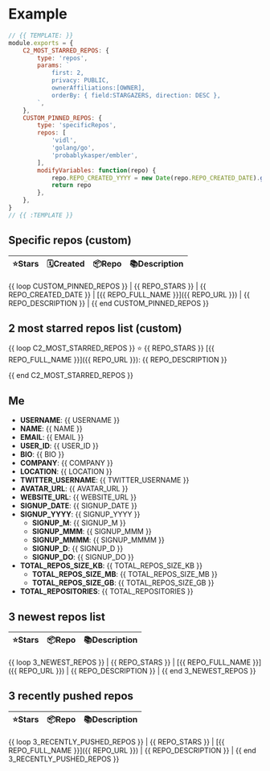 # Example

```js
// {{ TEMPLATE: }}
module.exports = {
    C2_MOST_STARRED_REPOS: {
        type: 'repos',
        params: `
            first: 2,
            privacy: PUBLIC,
            ownerAffiliations:[OWNER],
            orderBy: { field:STARGAZERS, direction: DESC },
        `,
    },
    CUSTOM_PINNED_REPOS: {
        type: 'specificRepos',
        repos: [
            'vidl',
            'golang/go',
            'probablykasper/embler',
        ],
        modifyVariables: function(repo) {
            repo.REPO_CREATED_YYYY = new Date(repo.REPO_CREATED_DATE).getFullYear()
            return repo
        },
    },
}
// {{ :TEMPLATE }}
```

## Specific repos (custom)

| ⭐️Stars   | 🗓Created | 📦Repo    | 📚Description |
| --------- | -------- | ----------- | -------------- |
{{ loop CUSTOM_PINNED_REPOS }}
| {{ REPO_STARS }} | {{ REPO_CREATED_DATE }} | [{{ REPO_FULL_NAME }}]({{ REPO_URL }}) | {{ REPO_DESCRIPTION }} |
{{ end CUSTOM_PINNED_REPOS }}

## 2 most starred repos list (custom)

{{ loop C2_MOST_STARRED_REPOS }}
⭐️ {{ REPO_STARS }} [{{ REPO_FULL_NAME }}]({{ REPO_URL }}): {{ REPO_DESCRIPTION }}

{{ end C2_MOST_STARRED_REPOS }}

## Me

- **USERNAME**: {{ USERNAME }}
- **NAME**: {{ NAME }}
- **EMAIL**: {{ EMAIL }}
- **USER_ID**: {{ USER_ID }}
- **BIO**: {{ BIO }}
- **COMPANY**: {{ COMPANY }}
- **LOCATION**: {{ LOCATION }}
- **TWITTER_USERNAME**: {{ TWITTER_USERNAME }}
- **AVATAR_URL**: {{ AVATAR_URL }}
- **WEBSITE_URL**: {{ WEBSITE_URL }}
- **SIGNUP_DATE**: {{ SIGNUP_DATE }}
- **SIGNUP_YYYY**: {{ SIGNUP_YYYY }}
  - **SIGNUP_M**: {{ SIGNUP_M }}
  - **SIGNUP_MMM**: {{ SIGNUP_MMM }}
  - **SIGNUP_MMMM**: {{ SIGNUP_MMMM }}
  - **SIGNUP_D**: {{ SIGNUP_D }}
  - **SIGNUP_DO**: {{ SIGNUP_DO }}
- **TOTAL_REPOS_SIZE_KB**: {{ TOTAL_REPOS_SIZE_KB }}
  - **TOTAL_REPOS_SIZE_MB**: {{ TOTAL_REPOS_SIZE_MB }}
  - **TOTAL_REPOS_SIZE_GB**: {{ TOTAL_REPOS_SIZE_GB }}
- **TOTAL_REPOSITORIES**: {{ TOTAL_REPOSITORIES }}

## 3 newest repos list

| ⭐️Stars   | 📦Repo    | 📚Description |
| --------- | ----------- | -------------- |
{{ loop 3_NEWEST_REPOS }}
| {{ REPO_STARS }} | [{{ REPO_FULL_NAME }}]({{ REPO_URL }}) | {{ REPO_DESCRIPTION }} |
{{ end 3_NEWEST_REPOS }}

## 3 recently pushed repos

| ⭐️Stars   | 📦Repo    | 📚Description |
| --------- | ----------- | -------------- |
{{ loop 3_RECENTLY_PUSHED_REPOS }}
| {{ REPO_STARS }} | [{{ REPO_FULL_NAME }}]({{ REPO_URL }}) | {{ REPO_DESCRIPTION }} |
{{ end 3_RECENTLY_PUSHED_REPOS }}
